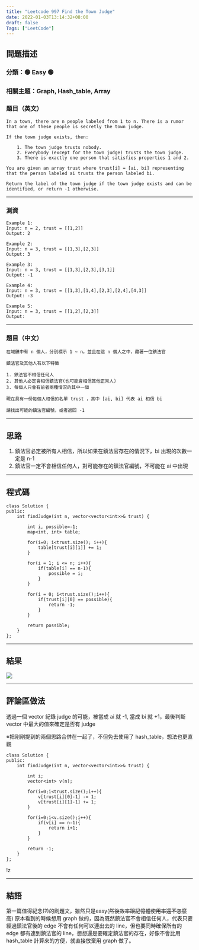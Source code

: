 ```yaml
---
title: "Leetcode 997 Find the Town Judge"
date: 2022-01-03T13:14:32+08:00
draft: false
Tags: ["LeetCode"]
---
```


## 問題描述

### 分類：🟢 Easy 🟢
### 相關主題：Graph, Hash_table, Array

### 題目（英文）
```
In a town, there are n people labeled from 1 to n. There is a rumor that one of these people is secretly the town judge.

If the town judge exists, then:

    1. The town judge trusts nobody.
    2. Everybody (except for the town judge) trusts the town judge.
    3. There is exactly one person that satisfies properties 1 and 2.

You are given an array trust where trust[i] = [ai, bi] representing that the person labeled ai trusts the person labeled bi.

Return the label of the town judge if the town judge exists and can be identified, or return -1 otherwise.
```

---

### 測資

```
Example 1:
Input: n = 2, trust = [[1,2]]
Output: 2

Example 2:
Input: n = 3, trust = [[1,3],[2,3]]
Output: 3

Example 3:
Input: n = 3, trust = [[1,3],[2,3],[3,1]]
Output: -1

Example 4:
Input: n = 3, trust = [[1,3],[1,4],[2,3],[2,4],[4,3]]
Output: -3

Example 5:
Input: n = 3, trust = [[1,2],[2,3]]
Output: 

```

---

### 題目（中文）

```
在城鎮中有 n 個人，分別標示 1 ~ n。並且在這 n 個人之中，藏著一位鎮法官

鎮法官及其他人有以下特徵

1. 鎮法官不相信任何人
2. 其他人必定會相信鎮法官(也可能會相信其他正常人)
3. 每個人只會有前者兩種情況的其中一個

現在具有一份每個人相信的名單 trust ，其中 [ai, bi] 代表 ai 相信 bi

請找出可能的鎮法官編號，或者返回 -1
```

---

## 思路

1. 鎮法官必定被所有人相信，所以如果在鎮法官存在的情況下，bi 出現的次數一定是 n-1
2. 鎮法官一定不會相信任何人，對可能存在的鎮法官編號，不可能在 ai 中出現

---

## 程式碼

```
class Solution {
public:
    int findJudge(int n, vector<vector<int>>& trust) {
        
        int i, possible=-1;
        map<int, int> table;
        
        for(i=0; i<trust.size(); i++){
            table[trust[i][1]] += 1;
        }
        
        for(i = 1; i <= n; i++){
            if(table[i] == n-1){
                possible = i;
            }
        }
        
        for(i = 0; i<trust.size();i++){
            if(trust[i][0] == possible){
                return -1;
            }
        }
        
        return possible;
    }
};
```

---

## 結果

![](https://i.imgur.com/LwjDxGm.png)

---

## 評論區做法

透過一個 vector 紀錄 judge 的可能，被當成 ai 就 -1, 當成 bi 就 +1，最後判斷 vector 中最大的值來確定是否有 judge

※把剛剛提到的兩個思路合併在一起了，不但免去使用了 hash_table，想法也更直觀

```
class Solution {
public:
    int findJudge(int n, vector<vector<int>>& trust) {
        
        int i;
        vector<int> v(n);
        
        for(i=0;i<trust.size();i++){
            v[trust[i][0]-1] -= 1;
            v[trust[i][1]-1] += 1;
        }
        
        for(i=0;i<v.size();i++){
            if(v[i] == n-1){
                return i+1;
            }
        }
            
        return -1;
    }
};
```

!z[](https://i.imgur.com/H94MZYW.png)

---

## 結語
第一篇值得紀念(~~?~~)的刷題文，雖然只是easy(~~然後效率跟記憶體使用率還不怎麼高~~)
原本看到的時候想用 graph 做的，因為既然鎮法官不會相信任何人，代表只要經過鎮法官後的 edge 不會有任何可以連出去的 line，但也要同時確保所有的 edge 都有連到鎮法官的 line，想想還是要確定鎮法官的存在，好像不會比用 hash_table 計算來的方便，就直接放棄用 graph 做了。